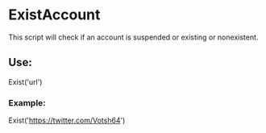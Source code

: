 # ExistAccount

This script will check if an account is suspended or existing or nonexistent.

## Use:
Exist('url')

### Example:
Exist('https://twitter.com/Votsh64')
